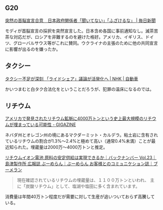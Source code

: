 ## G20

[突然の首脳宣言合意　日本政府関係者「聞いてない」「ふざけるな」 | 毎日新聞](https://mainichi.jp/articles/20230910/k00/00m/030/268000c)

モディが首脳宣言の採択を突然宣言した。日本含め各国に事前通知なし。滅茶苦茶な対応だが、ロシアを非難するのを避けた格好。アメリカ、イギリス、ドイツ、グローバルサウス等がこれに賛同。ウクライナの主張のために他の共同宣言に影響が出るのを嫌ったか。

## タクシー

[タクシー不足が深刻 「ライドシェア」議論が活発化へ | NHK | 自動車](https://www3.nhk.or.jp/news/html/20230910/k10014190901000.html)

かいつまむと白タク合法化をということだろうが、犯罪の温床になるのでは。

## リチウム

[アメリカで発見されたリチウム鉱脈に4000万トンという史上最大規模のリチウムが埋まっている可能性 - GIGAZINE](https://gigazine.net/news/20230911-lithium-deposit-mcdermitt-caldera/)

ネバダ州とオレゴン州の境にあるマクダーミット・カルデラ。粘土岩に含有されているリチウムの割合が1.3%～2.4%と極めて高い（通常0.4%未満）ことが最近知られた。埋蔵量は2000万～4000万トンと推定。

[リチウムイオン電池 原料の安定供給は実現できるか｜バックナンバー Vol.23｜島津製作所 広報誌 ぶーめらん｜ぶーめらん お客様とのコミュニケション誌｜ブーメラン](https://www.shimadzu.co.jp/boomerang/22/07.html)

> 現在確認されているリチウムの埋蔵量は、１１００万トンといわれ、 主に「炭酸リチウム」として、塩湖や塩田に多く含まれています。

消費量は年間40万トン程度だが需要に対して生産が追いついておらず高騰している。
